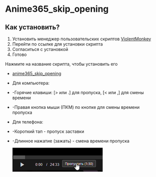 # Anime365_skip_opening
## Как установить?
1. Установить менеджер пользовательских скриптов [ViolentMonkey](https://violentmonkey.github.io/)
2. Перейти по ссылке для установки скрипта
3. Согласиться с установкой
4. Готово

Нажмите на название скрипта, чтобы установить его
* <a>[anime365_skip_opening](https://github.com/Lo373883/anime365_skip_opening/raw/main/anime_skip_script.user.js)
*  Для компьютера:
*  -Горячие клавиши: [> или .] для пропуска, [< или ,] для смены времени
*  -Правая кнопка мыши (ПКМ) по кнопке для смены времени пропуска

*  Для телефона:
*  -Короткий тап - пропуск заставки
*  -Длинное нажатие (зажать) - смена времени пропуска


   ![Анимация](screenshots/103a057f97e696.gif)
